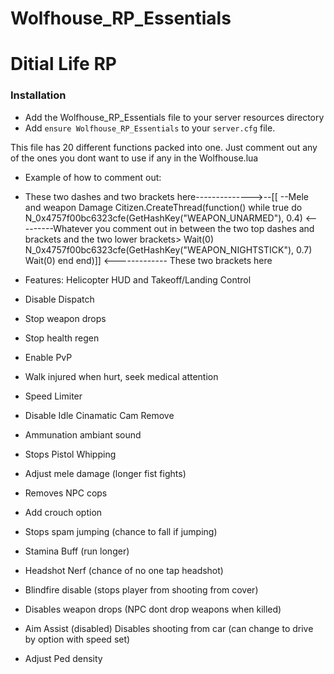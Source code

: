 # Wolfhouse_RP_Essentials
# Ditial Life RP   


### Installation 
- Add the Wolfhouse_RP_Essentials file to your server resources directory 
- Add `ensure Wolfhouse_RP_Essentials` to your `server.cfg` file.  

 This file has 20 different functions packed into one. Just comment out any of the ones you dont want to use if any in the Wolfhouse.lua  

- Example of how to comment out:  

- These two dashes and two brackets here-------------->--[[  --Mele and weapon Damage  Citizen.CreateThread(function()   while true do N_0x4757f00bc6323cfe(GetHashKey("WEAPON_UNARMED"), 0.4)              &lt;---------Whatever you comment out in between the two top dashes and brackets and the two lower brackets>     Wait(0)     N_0x4757f00bc6323cfe(GetHashKey("WEAPON_NIGHTSTICK"), 0.7)     Wait(0)   end end)]] &lt;------------- These two brackets here  
 
- Features: Helicopter HUD and Takeoff/Landing Control 
- Disable Dispatch 
- Stop weapon drops 
- Stop health regen 
- Enable PvP 
- Walk injured when hurt, seek medical attention 
- Speed Limiter 
- Disable Idle Cinamatic Cam Remove 
- Ammunation ambiant sound 
- Stops Pistol Whipping 
- Adjust mele damage (longer fist fights) 
- Removes NPC cops 
- Add crouch option 
- Stops spam jumping (chance to fall if jumping) 
- Stamina Buff (run longer) 
- Headshot Nerf (chance of no one tap headshot) 
- Blindfire disable (stops player from shooting from cover) 
- Disables weapon drops (NPC dont drop weapons when killed) 
- Aim Assist (disabled) Disables shooting from car (can change to drive by option with speed set) 
- Adjust Ped density
